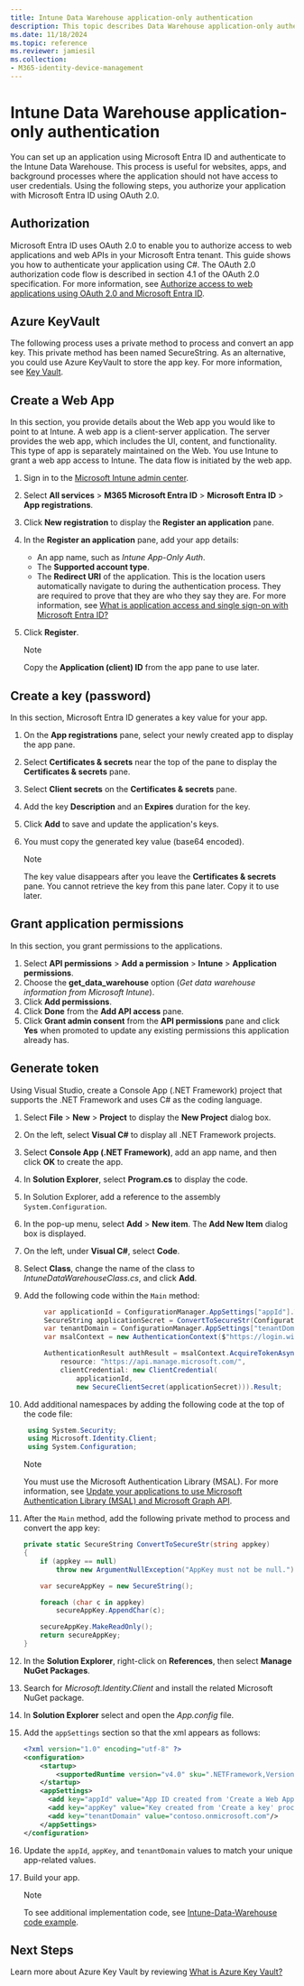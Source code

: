 ```yaml
---
title: Intune Data Warehouse application-only authentication
description: This topic describes Data Warehouse application-only authentication for Microsoft Intune.
ms.date: 11/18/2024
ms.topic: reference
ms.reviewer: jamiesil
ms.collection:
- M365-identity-device-management
---
```


# Intune Data Warehouse application-only authentication

You can set up an application using Microsoft Entra ID and authenticate to the Intune Data Warehouse. This process is useful for websites, apps, and background processes where the application should not have access to user credentials. Using the following steps, you authorize your application with Microsoft Entra ID using OAuth 2.0.

## Authorization

Microsoft Entra ID uses OAuth 2.0 to enable you to authorize access to web applications and web APIs in your Microsoft Entra tenant. This guide shows you how to authenticate your application using C#. The OAuth 2.0 authorization code flow is described in section 4.1 of the OAuth 2.0 specification. For more information, see [Authorize access to web applications using OAuth 2.0 and Microsoft Entra ID](/azure/active-directory/develop/active-directory-protocols-oauth-code).


## Azure KeyVault

The following process uses a private method to process and convert an app key. This private method has been named SecureString. As an alternative, you could use Azure KeyVault to store the app key. For more information, see [Key Vault](https://azure.microsoft.com/services/key-vault/).

## Create a Web App

In this section, you provide details about the Web app you would like to point to at Intune. A web app is a client-server application. The server provides the web app, which includes the UI, content, and functionality. This type of app is separately maintained on the Web. You use Intune to grant a web app access to Intune. The data flow is initiated by the web app.

1. Sign in to the [Microsoft Intune admin center](https://go.microsoft.com/fwlink/?linkid=2109431).
2. Select  **All services** > **M365 Microsoft Entra ID** > **Microsoft Entra ID** > **App registrations**.
3. Click **New registration** to display the **Register an application** pane.
4. In the **Register an application** pane, add your app details:

    - An app name, such as *Intune App-Only Auth*.
    - The **Supported account type**.
    - The **Redirect URI** of the application. This is the location users automatically navigate to during the authentication process. They are required to prove that they are who they say they are. For more information, see [What is application access and single sign-on with Microsoft Entra ID?](/azure/active-directory/active-directory-appssoaccess-whatis)

5. Click **Register**.

    >[!NOTE]
    > Copy the **Application (client) ID** from the app pane to use later.

## Create a key (password)

In this section, Microsoft Entra ID generates a key value for your app.

1. On the **App registrations** pane, select your newly created app to display the app pane.
2. Select **Certificates & secrets** near the top of the pane to display the **Certificates & secrets** pane.
3. Select **Client secrets** on the **Certificates & secrets** pane.
4. Add the key **Description** and an **Expires** duration for the key.
5. Click **Add** to save and update the application's keys.
6. You must copy the generated key value (base64 encoded).

    >[!NOTE]
    > The key value disappears after you leave the **Certificates & secrets** pane. You cannot retrieve the key from this pane later. Copy it to use later.

## Grant application permissions

In this section, you grant permissions to the applications.

1. Select **API permissions** > **Add a permission** > **Intune** > **Application permissions**.
5. Choose the **get_data_warehouse** option (*Get data warehouse information from Microsoft Intune*).
6. Click **Add permissions**.
7. Click **Done** from the **Add API access** pane.
8. Click **Grant admin consent** from the **API permissions** pane and click **Yes** when promoted to update any existing permissions this application already has.

## Generate token

Using Visual Studio, create a Console App (.NET Framework) project that supports the .NET Framework and uses C# as the coding language.

1. Select **File** > **New** > **Project** to display the **New Project** dialog box.
2. On the left, select **Visual C#** to display all .NET Framework projects.
3. Select **Console App (.NET Framework)**, add an app name, and then click **OK** to create the app.
4. In **Solution Explorer**, select **Program.cs** to display the code.
5. In Solution Explorer, add a reference to the assembly `System.Configuration`.
6. In the pop-up menu, select **Add** > **New item**. The **Add New Item** dialog box is displayed.
7. On the left, under **Visual C#**, select **Code**.
8. Select **Class**, change the name of the class to *IntuneDataWarehouseClass.cs*, and click **Add**.
9. Add the following code within the <code>Main</code> method:

    ``` csharp
         var applicationId = ConfigurationManager.AppSettings["appId"].ToString();
         SecureString applicationSecret = ConvertToSecureStr(ConfigurationManager.AppSettings["appKey"].ToString()); // Load as SecureString from configuration file or secret store (i.e. Azure KeyVault)
         var tenantDomain = ConfigurationManager.AppSettings["tenantDomain"].ToString();
         var msalContext = new AuthenticationContext($"https://login.windows.net/" + tenantDomain + "/oauth2/token");

         AuthenticationResult authResult = msalContext.AcquireTokenAsync(
             resource: "https://api.manage.microsoft.com/",
             clientCredential: new ClientCredential(
                 applicationId,
                 new SecureClientSecret(applicationSecret))).Result;
    ```

10. Add additional namespaces by adding the following code at the top of the code file:

    ``` csharp
     using System.Security;
     using Microsoft.Identity.Client;
     using System.Configuration;
    ```

	> [!NOTE]
	> You must use the Microsoft Authentication Library (MSAL). For more information, see [Update your applications to use Microsoft Authentication Library (MSAL) and Microsoft Graph API](https://techcommunity.microsoft.com/t5/azure-active-directory-identity/update-your-applications-to-use-microsoft-authentication-library/ba-p/1257363).

11. After the <code>Main</code> method, add the following private method to process and convert the app key:

    ``` csharp
    private static SecureString ConvertToSecureStr(string appkey)
    {
        if (appkey == null)
            throw new ArgumentNullException("AppKey must not be null.");

        var secureAppKey = new SecureString();

        foreach (char c in appkey)
            secureAppKey.AppendChar(c);

        secureAppKey.MakeReadOnly();
        return secureAppKey;
    }
    ```

12. In the **Solution Explorer**, right-click on **References**, then select **Manage NuGet Packages**.
13. Search for *Microsoft.Identity.Client* and install the related Microsoft NuGet package.
14. In **Solution Explorer** select and open the *App.config* file.
15. Add the <code>appSettings</code> section so that the xml appears as follows:

    ``` xml
    <?xml version="1.0" encoding="utf-8" ?>
    <configuration>
        <startup>
            <supportedRuntime version="v4.0" sku=".NETFramework,Version=v4.6.1" />
        </startup>
        <appSettings>
          <add key="appId" value="App ID created from 'Create a Web App' procedure"/>
          <add key="appKey" value="Key created from 'Create a key' procedure" />
          <add key="tenantDomain" value="contoso.onmicrosoft.com"/>
        </appSettings>
    </configuration>
    ```

16. Update the <code>appId</code>, <code>appKey</code>, and <code>tenantDomain</code> values to match your unique app-related values.
17. Build your app.

    >[!NOTE]
    > To see additional implementation code, see [Intune-Data-Warehouse code example](https://github.com/Microsoft/Intune-Data-Warehouse/tree/master/Samples/CSharp ).

## Next Steps
Learn more about Azure Key Vault by reviewing [What is Azure Key Vault?](/azure/key-vault/key-vault-whatis)
